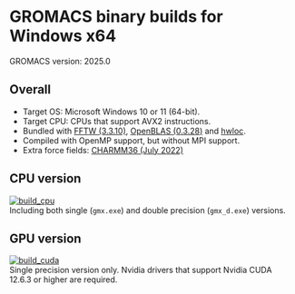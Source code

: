 # GROMACS binary builds for Windows x64

GROMACS version: 2025.0

## Overall
- Target OS: Microsoft Windows 10 or 11 (64-bit).
- Target CPU: CPUs that support AVX2 instructions.
- Bundled with [FFTW (3.3.10)](https://fftw.org), [OpenBLAS (0.3.28)](https://www.openblas.net/) and [hwloc](https://www.open-mpi.org/projects/hwloc/).
- Compiled with OpenMP support, but without MPI support.
- Extra force fields: [CHARMM36 (July 2022)](https://mackerell.umaryland.edu/charmm_ff.shtml#gromacs)

## CPU version
[![build_cpu](https://github.com/KaneGreen/GROMACS-Windows-Builder/actions/workflows/build_cpu.yml/badge.svg)](https://github.com/KaneGreen/GROMACS-Windows-Builder/actions/workflows/build_cpu.yml)  
Including both single (`gmx.exe`) and double precision (`gmx_d.exe`) versions.

## GPU version
[![build_cuda](https://github.com/KaneGreen/GROMACS-Windows-Builder/actions/workflows/build_cuda.yml/badge.svg)](https://github.com/KaneGreen/GROMACS-Windows-Builder/actions/workflows/build_cuda.yml)  
Single precision version only. Nvidia drivers that support Nvidia CUDA 12.6.3 or higher are required.
